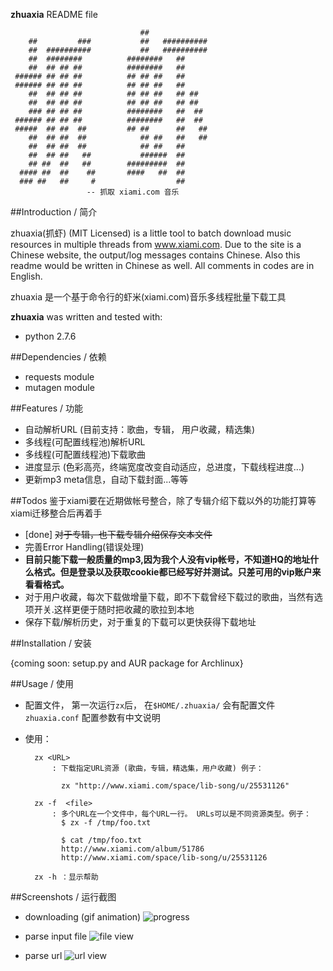 
**zhuaxia** README file

                                 ##             
        ##         ###           ##   ##########
        ##  ##########           ##   ##########
        ##  ########          ########   ##     
        ##  ## ## ##          ########   ##     
     ###### ## ## ##          ## ## ##   ##     
     ###### ## ## ##          ## ## ##   ##     
        ##  ## ## ##          ## ## ##   ## ##  
        ##  ## ## ##          ## ## ##   ## ##  
        ### ## ## ##          ########   ##  ## 
     ###### ## ## ##          ########   ##  ## 
     #####  ## ##  ##         ## ##      ##   ##
        ##  ## ##  ##            ## ##   ##   ##
        ##  ## ##  ##            ## ##   ##     
        ##  ## ##   ##           ######  ##     
        ## ##  ##   ##        #########  ##     
      #### ##  ##    ##       ####   ##  ##     
      ### ##   ##     #                  ##     
                     -- 抓取 xiami.com 音乐

##Introduction / 简介

zhuaxia(抓虾) (MIT Licensed) is a little tool to batch download music resources in multiple threads from www.xiami.com. Due to the site is a Chinese website, the output/log messages contains Chinese. Also this readme would be written in Chinese as well. All comments in codes are in English.

zhuaxia 是一个基于命令行的虾米(xiami.com)音乐多线程批量下载工具

**zhuaxia** was written and tested with:
- python 2.7.6

##Dependencies / 依赖
- requests module
- mutagen module

##Features / 功能
- 自动解析URL (目前支持：歌曲，专辑， 用户收藏，精选集)
- 多线程(可配置线程池)解析URL
- 多线程(可配置线程池)下载歌曲
- 进度显示 (色彩高亮，终端宽度改变自动适应，总进度，下载线程进度...)
- 更新mp3 meta信息，自动下载封面...等等

##Todos
鉴于xiami要在近期做帐号整合，除了专辑介绍下载以外的功能打算等xiami迁移整合后再着手
- [done] ~~对于专辑，也下载专辑介绍保存文本文件~~
- 完善Error Handling(错误处理)
- **目前只能下载一般质量的mp3,因为我个人没有vip帐号，不知道HQ的地址什么格式。但是登录以及获取cookie都已经写好并测试。只差可用的vip账户来看看格式。**
- 对于用户收藏，每次下载做增量下载，即不下载曾经下载过的歌曲，当然有选项开关.这样更便于随时把收藏的歌拉到本地
- 保存下载/解析历史，对于重复的下载可以更快获得下载地址

##Installation / 安装

{coming soon: setup.py and AUR package for Archlinux}

##Usage / 使用

- 配置文件， 第一次运行`zx`后， 在`$HOME/.zhuaxia/` 会有配置文件 `zhuaxia.conf` 配置参数有中文说明
- 使用：

		zx <URL>
			: 下载指定URL资源 (歌曲，专辑，精选集，用户收藏) 例子：
	
			  zx "http://www.xiami.com/space/lib-song/u/25531126"
	
		zx -f  <file> 
			: 多个URL在一个文件中，每个URL一行。 URLs可以是不同资源类型。例子：
			  $ zx -f /tmp/foo.txt
	
			  $ cat /tmp/foo.txt
			  http://www.xiami.com/album/51786
			  http://www.xiami.com/space/lib-song/u/25531126
	
		zx -h ：显示帮助

##Screenshots / 运行截图

- downloading (gif animation)
![progress](https://raw.github.com/sk1418/sharedResources/master/zhuaxia/progress.gif)

- parse input file
![file view](https://raw.github.com/sk1418/sharedResources/master/zhuaxia/fileParse.png)

- parse url
![url view](https://raw.github.com/sk1418/sharedResources/master/zhuaxia/urlParse.png)

		
